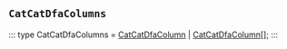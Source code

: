 ## `CatCatDfaColumns`
:::
type CatCatDfaColumns = [CatCatDfaColumn](./CatCatDfaColumn.md) | [CatCatDfaColumn](./CatCatDfaColumn.md)[];
:::
